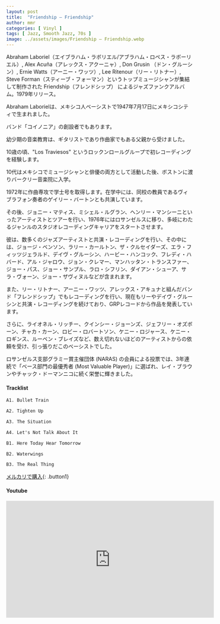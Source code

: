 ```yaml
---
layout: post
title:  "Friendship – Friendship"
author: mmr
categories: [ Vinyl ]
tags: [ Jazz, Smooth Jazz, 70s ]
image: ../assets/images/Friendship – Friendship.webp
---
```


Abraham Laboriel（エイブラハム・ラボリエル/アブラハム・ロペス・ラボーリエル）, Alex Acuña（アレックス・アクーニャ）, Don Grusin （ドン・グルーシン）, Ernie Watts（アーニー・ワッツ）, Lee Ritenour（リー・リトナー）, Steve Forman（スティーブ・フォーマン）というトップミュージシャンが集結して制作された
Friendship（フレンドシップ）
によるジャズファンクアルバム。1979年リリース。

Abraham Laborielは、メキシコ人ベーシストで1947年7月17日にメキシコシティで生まれました。

バンド「コイノニア」の創設者でもあります。

幼少期の音楽教育は、ギタリストであり作曲家でもある父親から受けました。

10歳の頃、"Los Traviesos" というロックンロールグループで初レコーディングを経験します。

10代はメキシコでミュージシャンと俳優の両方として活動した後、ボストンに渡りバークリー音楽院に入学。

1972年に作曲専攻で学士号を取得します。在学中には、同校の教員であるヴィブラフォン奏者のゲイリー・バートンとも共演しています。

その後、ジョニー・マティス、ミシェル・ルグラン、ヘンリー・マンシーニといったアーティストとツアーを行い、1976年にはロサンゼルスに移り、多岐にわたるジャンルのスタジオレコーディングキャリアをスタートさせます。

彼は、数多くのジャズアーティストと共演・レコーディングを行い、その中には、ジョージ・ベンソン、ラリー・カールトン、ザ・クルセイダーズ、エラ・フィッツジェラルド、デイヴ・グルーシン、ハービー・ハンコック、フレディ・ハバード、アル・ジャロウ、ジョン・クレマー、マンハッタン・トランスファー、ジョー・パス、ジョー・サンプル、ラロ・シフリン、ダイアン・シューア、サラ・ヴォーン、ジョー・ザヴィヌルなどが含まれます。

また、リー・リトナー、アーニー・ワッツ、アレックス・アキュナと組んだバンド「フレンドシップ」でもレコーディングを行い、現在もリーやデイヴ・グルーシンと共演・レコーディングを続けており、GRPレコードから作品を発表しています。

さらに、ライオネル・リッチー、クインシー・ジョーンズ、ジェフリー・オズボーン、チャカ・カーン、ロビー・ロバートソン、ケニー・ロジャース、ケニー・ロギンス、ルーベン・ブレイズなど、数え切れないほどのアーティストからの依頼を受け、引っ張りだこのベーシストでした。

ロサンゼルス支部グラミー賞主催団体 (NARAS) の会員による投票では、3年連続で「ベース部門の最優秀者 (Most Valuable Player)」に選ばれ、レイ・ブラウンやチャック・ドーマンニコに続く栄誉に輝きました。

#### Tracklist
```md
A1. Bullet Train

A2. Tighten Up

A3. The Situation

A4. Let's Not Talk About It

B1. Here Today Hear Tomorrow

B2. Waterwings

B3. The Real Thing
```
[メルカリで購入](https://jp.mercari.com/item/m43866436551?afid=6142608987){: .button1}

#### Youtube
<iframe width="560" height="315" src="https://www.youtube.com/embed/aIQ6cIM_REI?si=qYPLWi4RjLSEU0Ls" title="YouTube video player" frameborder="0" allow="accelerometer; autoplay; clipboard-write; encrypted-media; gyroscope; picture-in-picture; web-share" referrerpolicy="strict-origin-when-cross-origin" allowfullscreen></iframe>
